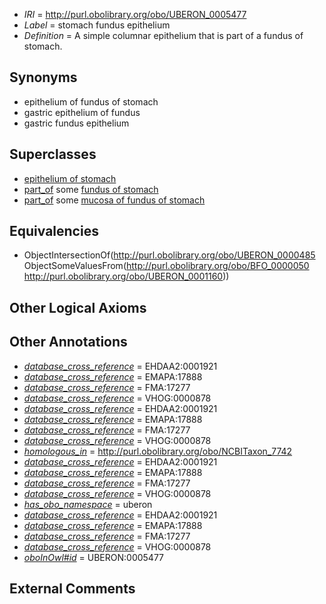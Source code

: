  * *IRI* = http://purl.obolibrary.org/obo/UBERON_0005477
 * *Label* = stomach fundus epithelium
 * *Definition* = A simple columnar epithelium that is part of a fundus of stomach.

## Synonyms

 * epithelium of fundus of stomach
 * gastric epithelium of fundus
 * gastric fundus epithelium

## Superclasses

 * [epithelium of stomach](../../UBERON/76/UBERON_0001276.md)
 * [part_of](../../BFO/50/BFO_0000050.md) some [fundus of stomach](../../UBERON/60/UBERON_0001160.md)
 * [part_of](../../BFO/50/BFO_0000050.md) some [mucosa of fundus of stomach](../../UBERON/94/UBERON_0004994.md)

## Equivalencies

 * ObjectIntersectionOf(<http://purl.obolibrary.org/obo/UBERON_0000485> ObjectSomeValuesFrom(<http://purl.obolibrary.org/obo/BFO_0000050> <http://purl.obolibrary.org/obo/UBERON_0001160>))

## Other Logical Axioms


## Other Annotations

 * *[database_cross_reference](../../ef/oboInOwl#hasDbXref.md)* = EHDAA2:0001921
 * *[database_cross_reference](../../ef/oboInOwl#hasDbXref.md)* = EMAPA:17888
 * *[database_cross_reference](../../ef/oboInOwl#hasDbXref.md)* = FMA:17277
 * *[database_cross_reference](../../ef/oboInOwl#hasDbXref.md)* = VHOG:0000878
 * *[database_cross_reference](../../ef/oboInOwl#hasDbXref.md)* = EHDAA2:0001921
 * *[database_cross_reference](../../ef/oboInOwl#hasDbXref.md)* = EMAPA:17888
 * *[database_cross_reference](../../ef/oboInOwl#hasDbXref.md)* = FMA:17277
 * *[database_cross_reference](../../ef/oboInOwl#hasDbXref.md)* = VHOG:0000878
 * *[homologous_in](../../core#homologous/in/core#homologous_in.md)* = http://purl.obolibrary.org/obo/NCBITaxon_7742
 * *[database_cross_reference](../../ef/oboInOwl#hasDbXref.md)* = EHDAA2:0001921
 * *[database_cross_reference](../../ef/oboInOwl#hasDbXref.md)* = EMAPA:17888
 * *[database_cross_reference](../../ef/oboInOwl#hasDbXref.md)* = FMA:17277
 * *[database_cross_reference](../../ef/oboInOwl#hasDbXref.md)* = VHOG:0000878
 * *[has_obo_namespace](../../ce/oboInOwl#hasOBONamespace.md)* = uberon
 * *[database_cross_reference](../../ef/oboInOwl#hasDbXref.md)* = EHDAA2:0001921
 * *[database_cross_reference](../../ef/oboInOwl#hasDbXref.md)* = EMAPA:17888
 * *[database_cross_reference](../../ef/oboInOwl#hasDbXref.md)* = FMA:17277
 * *[database_cross_reference](../../ef/oboInOwl#hasDbXref.md)* = VHOG:0000878
 * *[oboInOwl#id](../../id/oboInOwl#id.md)* = UBERON:0005477

## External Comments

